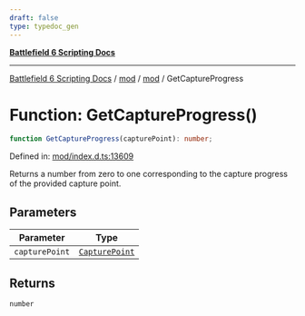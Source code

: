 ```yaml
---
draft: false
type: typedoc_gen
---
```


[**Battlefield 6 Scripting Docs**](../../../_index.md)

***

[Battlefield 6 Scripting Docs](../../../_index.md) / [mod](../../_index.md) / [mod](../_index.md) / GetCaptureProgress

# Function: GetCaptureProgress()

```ts
function GetCaptureProgress(capturePoint): number;
```

Defined in: [mod/index.d.ts:13609](https://github.com/battlefield-portal-community/portal-docs/blob/6d87e21c5922a3efb03c634dbe98e5fe6e797672/generators/santiago/mod/index.d.ts#L13609)

Returns a number from zero to one corresponding to the capture progress of the provided capture point.

## Parameters

| Parameter | Type |
| ------ | ------ |
| `capturePoint` | [`CapturePoint`](../CapturePoint/_index.md) |

## Returns

`number`
